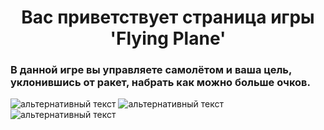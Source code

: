 <h1 align="center">Вас приветствует страница игры 'Flying Plane'</h1>
<h3>В данной игре вы управляете самолётом и ваша цель, уклонившись от ракет, набрать как можно больше очков.</h3> 
<img src="https://media.discordapp.net/attachments/1026546206408704031/1117035687821193226/2023-06-10_131835.png?width=910&height=491" alt="альтернативный текст">
<img src="https://media.discordapp.net/attachments/1026546206408704031/1117035688060260484/2023-06-10_131856.png?width=1252&height=676" alt="альтернативный текст">
<img src="https://media.discordapp.net/attachments/1026546206408704031/1117035688303534191/2023-06-10_131912.png?width=1260&height=676" alt="альтернативный текст">